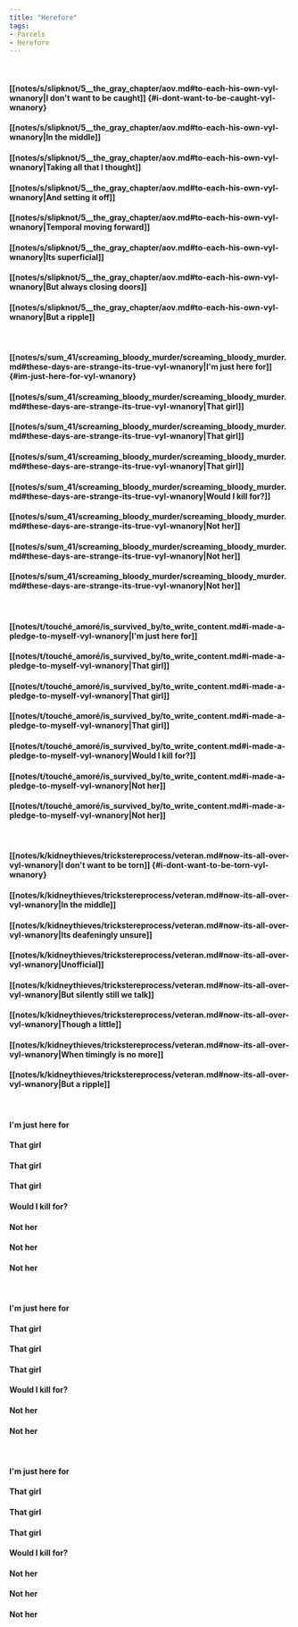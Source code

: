 ```yaml
---
title: "Herefore"
tags:
- Parcels
- Herefore
---
```

&nbsp;
#### [[notes/s/slipknot/5__the_gray_chapter/aov.md#to-each-his-own-vyl-wnanory|I don't want to be caught]] {#i-dont-want-to-be-caught-vyl-wnanory}
#### [[notes/s/slipknot/5__the_gray_chapter/aov.md#to-each-his-own-vyl-wnanory|In the middle]]
#### [[notes/s/slipknot/5__the_gray_chapter/aov.md#to-each-his-own-vyl-wnanory|Taking all that I thought]]
#### [[notes/s/slipknot/5__the_gray_chapter/aov.md#to-each-his-own-vyl-wnanory|And setting it off]]
#### [[notes/s/slipknot/5__the_gray_chapter/aov.md#to-each-his-own-vyl-wnanory|Temporal moving forward]]
#### [[notes/s/slipknot/5__the_gray_chapter/aov.md#to-each-his-own-vyl-wnanory|Its superficial]]
#### [[notes/s/slipknot/5__the_gray_chapter/aov.md#to-each-his-own-vyl-wnanory|But always closing doors]]
#### [[notes/s/slipknot/5__the_gray_chapter/aov.md#to-each-his-own-vyl-wnanory|But a ripple]]
&nbsp;
#### [[notes/s/sum_41/screaming_bloody_murder/screaming_bloody_murder.md#these-days-are-strange-its-true-vyl-wnanory|I'm just here for]] {#im-just-here-for-vyl-wnanory}
#### [[notes/s/sum_41/screaming_bloody_murder/screaming_bloody_murder.md#these-days-are-strange-its-true-vyl-wnanory|That girl]]
#### [[notes/s/sum_41/screaming_bloody_murder/screaming_bloody_murder.md#these-days-are-strange-its-true-vyl-wnanory|That girl]]
#### [[notes/s/sum_41/screaming_bloody_murder/screaming_bloody_murder.md#these-days-are-strange-its-true-vyl-wnanory|That girl]]
#### [[notes/s/sum_41/screaming_bloody_murder/screaming_bloody_murder.md#these-days-are-strange-its-true-vyl-wnanory|Would I kill for?]]
#### [[notes/s/sum_41/screaming_bloody_murder/screaming_bloody_murder.md#these-days-are-strange-its-true-vyl-wnanory|Not her]]
#### [[notes/s/sum_41/screaming_bloody_murder/screaming_bloody_murder.md#these-days-are-strange-its-true-vyl-wnanory|Not her]]
#### [[notes/s/sum_41/screaming_bloody_murder/screaming_bloody_murder.md#these-days-are-strange-its-true-vyl-wnanory|Not her]]
&nbsp;
#### [[notes/t/touché_amoré/is_survived_by/to_write_content.md#i-made-a-pledge-to-myself-vyl-wnanory|I'm just here for]]
#### [[notes/t/touché_amoré/is_survived_by/to_write_content.md#i-made-a-pledge-to-myself-vyl-wnanory|That girl]]
#### [[notes/t/touché_amoré/is_survived_by/to_write_content.md#i-made-a-pledge-to-myself-vyl-wnanory|That girl]]
#### [[notes/t/touché_amoré/is_survived_by/to_write_content.md#i-made-a-pledge-to-myself-vyl-wnanory|That girl]]
#### [[notes/t/touché_amoré/is_survived_by/to_write_content.md#i-made-a-pledge-to-myself-vyl-wnanory|Would I kill for?]]
#### [[notes/t/touché_amoré/is_survived_by/to_write_content.md#i-made-a-pledge-to-myself-vyl-wnanory|Not her]]
#### [[notes/t/touché_amoré/is_survived_by/to_write_content.md#i-made-a-pledge-to-myself-vyl-wnanory|Not her]]
&nbsp;
#### [[notes/k/kidneythieves/trickstereprocess/veteran.md#now-its-all-over-vyl-wnanory|I don't want to be torn]] {#i-dont-want-to-be-torn-vyl-wnanory}
#### [[notes/k/kidneythieves/trickstereprocess/veteran.md#now-its-all-over-vyl-wnanory|In the middle]]
#### [[notes/k/kidneythieves/trickstereprocess/veteran.md#now-its-all-over-vyl-wnanory|Its deafeningly unsure]]
#### [[notes/k/kidneythieves/trickstereprocess/veteran.md#now-its-all-over-vyl-wnanory|Unofficial]]
#### [[notes/k/kidneythieves/trickstereprocess/veteran.md#now-its-all-over-vyl-wnanory|But silently still we talk]]
#### [[notes/k/kidneythieves/trickstereprocess/veteran.md#now-its-all-over-vyl-wnanory|Though a little]]
#### [[notes/k/kidneythieves/trickstereprocess/veteran.md#now-its-all-over-vyl-wnanory|When timingly is no more]]
#### [[notes/k/kidneythieves/trickstereprocess/veteran.md#now-its-all-over-vyl-wnanory|But a ripple]]
&nbsp;
#### I'm just here for
#### That girl
#### That girl
#### That girl
#### Would I kill for?
#### Not her
#### Not her
#### Not her
&nbsp;
#### I'm just here for
#### That girl
#### That girl
#### That girl
#### Would I kill for?
#### Not her
#### Not her
&nbsp;
#### I'm just here for
#### That girl
#### That girl
#### That girl
#### Would I kill for?
#### Not her
#### Not her
#### Not her
